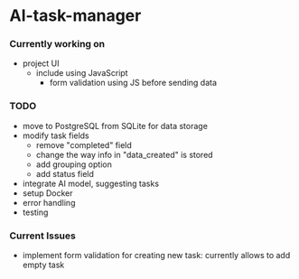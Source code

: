 # AI-task-manager

### Currently working on
* project UI
  * include using JavaScript
    * form validation using JS before sending data

### TODO
* move to PostgreSQL from SQLite for data storage
* modify task fields
  * remove "completed" field 
  * change the way info in "data_created" is stored
  * add grouping option
  * add status field
* integrate AI model, suggesting tasks
* setup Docker
* error handling
* testing

### Current Issues
* implement form validation for creating new task: currently allows to add empty task